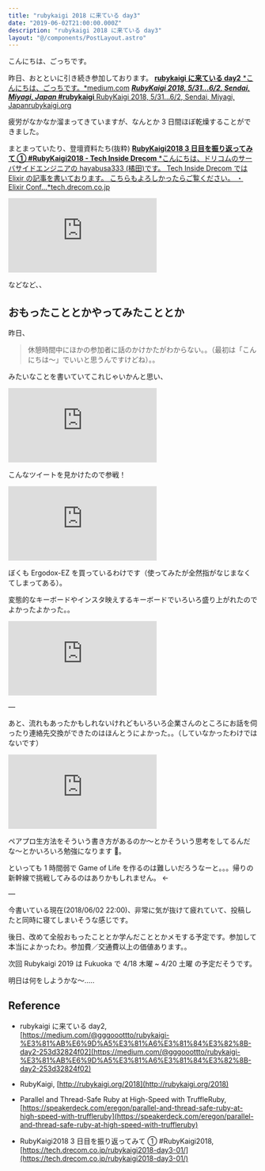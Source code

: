 ```yaml
---
title: "rubykaigi 2018 に来ている day3"
date: "2019-06-02T21:00:00.000Z"
description: "rubykaigi 2018 に来ている day3"
layout: "@/components/PostLayout.astro"
---
```


こんにちは、ごっちです。

昨日、おとといに引き続き参加しております。
[**rubykaigi に来ている day2**
*こんにちは、ごっちです。*medium.com](https://medium.com/@gggooottto/rubykaigi-%E3%81%AB%E6%9D%A5%E3%81%A6%E3%81%84%E3%82%8B-day2-253d32824f02)
[**_RubyKaigi 2018, 5/31...6/2, Sendai, Miyagi, Japan_ #rubykaigi**
RubyKaigi 2018, 5/31...6/2, Sendai, Miyagi, Japanrubykaigi.org](http://rubykaigi.org/2018)

疲労がなかなか溜まってきていますが、なんとか 3 日間ほぼ乾燥することができました。

まとまっていたり、登壇資料たち(抜粋)
[**RubyKaigi2018 3 日目を振り返ってみて ① #RubyKaigi2018 - Tech Inside Drecom**
*こんにちは、ドリコムのサーバサイドエンジニアの hayabusa333 (橘田)です。 Tech Inside Drecom では Elixir の記事を書いております。 こちらもよろしかったらご覧ください。 ・ Elixir Conf…*tech.drecom.co.jp](https://tech.drecom.co.jp/rubykaigi2018-day3-01/)

<iframe src="https://medium.com/media/1cfe5a5319669968f71cf6ba7bf20799" frameborder=0></iframe>

などなど、、

## おもったこととかやってみたこととか

昨日、

> 休憩時間中にほかの参加者に話のかけかたがわからない。。（最初は「こんにちは〜」でいいと思うんですけどね）。。

みたいなことを書いていてこれじゃいかんと思い、

<iframe src="https://medium.com/media/d13bfbbf8a5d81c8a9405f1385357681" frameborder=0></iframe>

こんなツイートを見かけたので参戦！

<iframe src="https://medium.com/media/0a258f2af111003b95f9ffd9f938201d" frameborder=0></iframe>

ぼくも Ergodox-EZ を買っているわけです（使ってみたが全然指がなじまなくてしまってある）。

変態的なキーボードやインスタ映えするキーボードでいろいろ盛り上がれたのでよかったよかった。。

<iframe src="https://medium.com/media/1e5f41d988884e1fd087a3fc68f247c5" frameborder=0></iframe>

—

あと、流れもあったかもしれないけれどもいろいろ企業さんのところにお話を伺ったり連絡先交換ができたのはほんとうによかった。。（していなかったわけではないです）

<iframe src="https://medium.com/media/92effcc54eadb72aa21a512de1330842" frameborder=0></iframe>

ペアプロ生方法をそういう書き方があるのか〜とかそういう思考をしてるんだな〜とかいろいろ勉強になります 🙏。

といっても 1 時間弱で Game of Life を作るのは難しいだろうなーと。。。帰りの新幹線で挑戦してみるのはありかもしれません。 <-

—

今書いている現在(2018/06/02 22:00)、非常に気が抜けて疲れていて、投稿したと同時に寝てしまいそうな感じです。

後日、改めて全般おもったこととか学んだこととかメモする予定です。参加して本当によかったわ。参加費／交通費以上の価値あります。。

次回 Rubykaigi 2019 は Fukuoka で 4/18 木曜 ~ 4/20 土曜 の予定だそうです。

明日は何をしようかな〜…..

## Reference

- rubykaigi に来ている day2, [https://medium.com/@gggooottto/rubykaigi-%E3%81%AB%E6%9D%A5%E3%81%A6%E3%81%84%E3%82%8B-day2-253d32824f02](https://medium.com/@gggooottto/rubykaigi-%E3%81%AB%E6%9D%A5%E3%81%A6%E3%81%84%E3%82%8B-day2-253d32824f02)

- RubyKaigi, [http://rubykaigi.org/2018](http://rubykaigi.org/2018)

- Parallel and Thread-Safe Ruby at High-Speed with TruffleRuby, [https://speakerdeck.com/eregon/parallel-and-thread-safe-ruby-at-high-speed-with-truffleruby](https://speakerdeck.com/eregon/parallel-and-thread-safe-ruby-at-high-speed-with-truffleruby)

- RubyKaigi2018 3 日目を振り返ってみて ① #RubyKaigi2018, [https://tech.drecom.co.jp/rubykaigi2018-day3-01/](https://tech.drecom.co.jp/rubykaigi2018-day3-01/)
